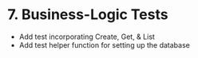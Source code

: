 # 7. Business-Logic Tests

- Add test incorporating Create, Get, & List
- Add test helper function for setting up the database

